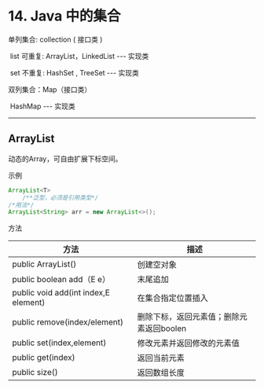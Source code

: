 # 14. Java 中的集合

单列集合: collection ( 接口类 )

​	list 可重复: ArrayList，LinkedList  --- 实现类

​	set 不重复: HashSet , TreeSet  --- 实现类

双列集合：Map（接口类）

​	HashMap --- 实现类

---

## ArrayList

动态的Array，可自由扩展下标空间。

示例

```java
ArrayList<T>
    /**泛型，必须是引用类型*/
/*用法*/
ArrayList<String> arr = new ArrayList<>();
```

方法

| 方法                                 | 描述                                     |
| ------------------------------------ | ---------------------------------------- |
| public ArrayList<String>()           | 创建空对象                               |
| public boolean add（E e）            | 末尾追加                                 |
| public void add(int index,E element) | 在集合指定位置插入                       |
| public  remove(index/element)        | 删除下标，返回元素值；删除元素返回boolen |
| public set(index,element)            | 修改元素并返回修改的元素值               |
| public get(index)                    | 返回当前元素                             |
| public size()                        | 返回数组长度                             |

